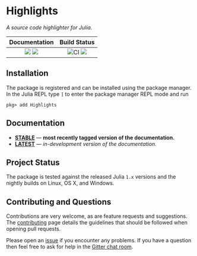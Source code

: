 # Highlights

*A source code highlighter for Julia.*

| **Documentation**                                                               | **Build Status**                                                                                         |
|:-------------------------------------------------------------------------------:|:--------------------------------------------------------------------------------------------------------:|
| [![][docs-stable-img]][docs-stable-url] [![][docs-latest-img]][docs-latest-url] | ![CI](https://github.com/JuliaDocs/Highlights.jl/workflows/CI/badge.svg) [![][codecov-img]][codecov-url] |



## Installation

The package is registered and can be installed using the package manager.
In the Julia REPL type `]` to enter the package manager REPL mode and run

```
pkg> add Highlights
```

## Documentation

- [**STABLE**][docs-stable-url] &mdash; **most recently tagged version of the documentation.**
- [**LATEST**][docs-latest-url] &mdash; *in-development version of the documentation.*

## Project Status

The package is tested against the released Julia `1.x` versions and the nightly builds on Linux, OS X, and Windows.

## Contributing and Questions

Contributions are very welcome, as are feature requests and suggestions. The
[contributing][contrib-url] page details the guidelines that should be followed when opening
pull requests.

Please open an [issue][issues-url] if you encounter any problems. If you have a question
then feel free to ask for help in the [Gitter chat room][gitter-url].

[gitter-url]: https://gitter.im/juliadocs/users

[contrib-url]: https://juliadocs.github.io/Documenter.jl/latest/man/contributing/

[docs-latest-img]: https://img.shields.io/badge/docs-latest-blue.svg
[docs-latest-url]: https://juliadocs.github.io/Highlights.jl/latest

[docs-stable-img]: https://img.shields.io/badge/docs-stable-blue.svg
[docs-stable-url]: https://juliadocs.github.io/Highlights.jl/stable

[codecov-img]: https://codecov.io/gh/JuliaDocs/Highlights.jl/branch/master/graph/badge.svg
[codecov-url]: https://codecov.io/gh/JuliaDocs/Highlights.jl

[issues-url]: https://github.com/JuliaDocs/Highlights.jl/issues

